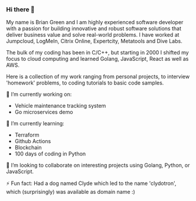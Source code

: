 ### Hi there 👋

My name is Brian Green and I am highly experienced software developer with a passion for building innovative and robust software solutions that deliver business value and solve real-world problems. I have worked at Jumpcloud, LogMeIn, Citrix Online, Expertcity, Metatools and Dive Labs.

The bulk of my coding has been in C/C++, but starting in 2000 I shifted my focus to cloud computing and learned Golang, JavaScript, React as well as AWS.

Here is a collection of my work ranging from personal projects, to interview 'homework' problems, to coding tutorials to basic code samples.

🔭 I’m currently working on:
- Vehicle maintenance tracking system
- Go microservices demo

🌱 I’m currently learning:
-   Terraform
-   Github Actions
-   Blockchain
-   100 days of coding in Python

👯 I’m looking to collaborate on interesting projects using Golang, Python, or JavaScript.

⚡ Fun fact: Had a dog named Clyde which led to the name 'clydotron', which (surprisingly) was available as domain name :)


<!--
**clydotron/clydotron** is a ✨ _special_ ✨ repository because its `README.md` (this file) appears on your GitHub profile.

Here are some ideas to get you started:

- 🔭 I’m currently working on ...
- 🌱 I’m currently learning ...
- 👯 I’m looking to collaborate on ...
- 🤔 I’m looking for help with ...
- 💬 Ask me about ...
- 📫 How to reach me: ...
- 😄 Pronouns: ...
- ⚡ Fun fact: ...
-->
